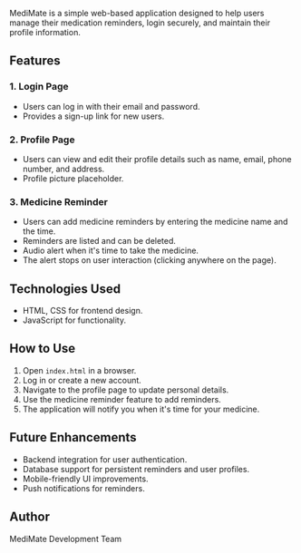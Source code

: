 MediMate is a simple web-based application designed to help users manage their medication reminders, login securely, and maintain their profile information.

## Features

### 1. Login Page
- Users can log in with their email and password.
- Provides a sign-up link for new users.

### 2. Profile Page
- Users can view and edit their profile details such as name, email, phone number, and address.
- Profile picture placeholder.

### 3. Medicine Reminder
- Users can add medicine reminders by entering the medicine name and the time.
- Reminders are listed and can be deleted.
- Audio alert when it's time to take the medicine.
- The alert stops on user interaction (clicking anywhere on the page).

## Technologies Used
- HTML, CSS for frontend design.
- JavaScript for functionality.

## How to Use
1. Open `index.html` in a browser.
2. Log in or create a new account.
3. Navigate to the profile page to update personal details.
4. Use the medicine reminder feature to add reminders.
5. The application will notify you when it's time for your medicine.

## Future Enhancements
- Backend integration for user authentication.
- Database support for persistent reminders and user profiles.
- Mobile-friendly UI improvements.
- Push notifications for reminders.

## Author
MediMate Development Team
